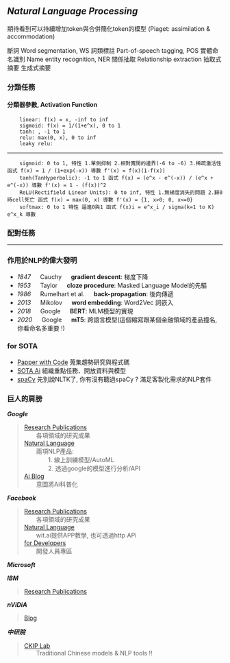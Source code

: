 ## _Natural Language Processing_
期待看到可以持續增加token與合併簡化token的模型 (Piaget: assimilation & accommodation)

斷詞 Word segmentation, WS 
詞類標註 Part-of-speech tagging, POS 
實體命名識別 Name entity recognition, NER 
關係抽取 Relationship extraction 
抽取式摘要
生成式摘要 

### 分類任務
#### 分類器參數, Activation Function
        linear: f(x) = x, -inf to inf 
        sigmoid: f(x) = 1/(1+e^x), 0 to 1 
        tanh: , -1 to 1 
        relu: max(0, x), 0 to inf 
        leaky relu:
---

        sigmoid: 0 to 1, 特性 1.單側抑制 2.相對寬闊的邊界(-6 to -6) 3.稀疏激活性 函式 f(x) = 1 / (1+exp(-x)) 導數 f'(x) = f(x)(1-f(x)) 
        tanh(TanHyperbolic): -1 to 1 函式 f(x) = (e^x - e^(-x)) / (e^x + e^(-x)) 導數 f'(x) = 1 - (f(x))^2 
        ReLU(Rectifield Linear Units): 0 to inf, 特性 1.無梯度消失的問題 2.歸0時cell死亡 函式 f(x) = max(0, x) 導數 f'(x) = {1, x>0; 0, x<=0} 
        softmax: 0 to 1 特性 逼進0與1 函式 f(x)i = e^x_i / sigma(k=1 to K) e^x_k 導數

### 配對任務


---
### 作用於NLP的偉大發明

+ *1847* &emsp; Cauchy &emsp; **gradient descent**: 梯度下降
+ *1953* &emsp; Taylor &emsp; **cloze procedure**: Masked Language Model的先驅
+ *1986* &emsp; Rumelhart et al. &emsp; **back-propagation**: 後向傳遞
+ *2013* &emsp; Mikolov &emsp; **word embedding**: Word2Vec 詞嵌入
+ *2018* &emsp; Google &emsp; **BERT**: MLM模型的實現
+ *2020* &emsp; Google &emsp; **mT5**: 跨語言模型(這個縮寫跟某個金融領域的產品撞名, 你看命名多重要 !)


### **for SOTA**

+ [Papper with Code](https://paperswithcode.com/sota) 蒐集趨勢研究與程式碼
+ [SOTA Ai](https://www.stateoftheart.ai/) 組織重點任務、開放資料與模型
+ [spaCy](https://spacy.io/) 先別說NLTK了, 你有沒有聽過spaCy ? 滿足客製化需求的NLP套件

### 巨人的肩膀

***Google***
> [Research Publications](https://research.google/research-areas/)<br>&emsp;&emsp;各項領域的研究成果<br>
> [Natural Language](https://cloud.google.com/natural-language?hl=zh-tw)<br>
> &emsp;&emsp;兩項NLP產品:<br>
> &emsp;&emsp;&emsp;&emsp;1. 線上訓練模型/AutoML<br>
> &emsp;&emsp;&emsp;&emsp;2. 透過google的模型進行分析/API<br>
> [Ai Blog](https://ai.googleblog.com/)<br>&emsp;&emsp;意圖將Ai科普化<br>

***Facebook***
> [Research Publications](https://research.fb.com/publications/)<br>&emsp;&emsp;各項領域的研究成果<br>
> [Natural Language](https://wit.ai/)<br>&emsp;&emsp;wit.ai提供APP教學, 也可透過http APi<br>
> [for Developers](https://developers.facebook.com/?no_redirect=1)<br>&emsp;&emsp;開發人員專區<br>

***Microsoft***
> 

***IBM***
> [Research Publications](https://mitibmwatsonailab.mit.edu/research/papers-code/)

***nViDiA***
> [Blog](https://developer.nvidia.com/blog/)

***中研院***
> [CKIP Lab](https://ckip.iis.sinica.edu.tw/resource)<br>&emsp;&emsp;Traditional Chinese models & NLP tools !!



